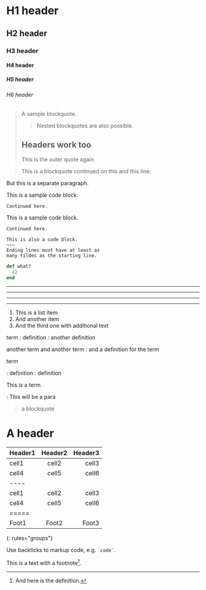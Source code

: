# H1 header

## H2 header

### H3 header

#### H4 header

##### H5 header

###### H6 header


> A sample blockquote.
>
> >Nested blockquotes are
> >also possible.
>
> ## Headers work too
> This is the outer quote again.


> This is a blockquote
continued on this
and this line.

But this is a separate paragraph.


This is a sample code block.

    Continued here.



<p>This is a sample code block.</p>

<pre><code>Continued here.
</code></pre>

~~~~~~
This is also a code block.
~~~
Ending lines must have at least as
many tildes as the starting line.
~~~~~~~~~~~~


~~~ ruby
def what?
  42
end
~~~


* * *

---

  _  _  _  _


  
---------------


1. This is a list item
2. And another item
3. And the third one
   with additional text


term
: definition
: another definition

another term
and another term
: and a definition for the term


term

: definition
: definition


This *is* a term

: This will be a para

  > a blockquote

  # A header


| Header1 | Header2 | Header3 |
|:--------|:-------:|--------:|
| cell1   | cell2   | cell3   |
| cell4   | cell5   | cell6   |
|----
| cell1   | cell2   | cell3   |
| cell4   | cell5   | cell6   |
|=====
| Foot1   | Foot2   | Foot3
{: rules="groups"}


Use backticks to markup code,
e.g. `` `code` ``.



This is a text with a
footnote[^1].

[^1]: And here is the definition.

